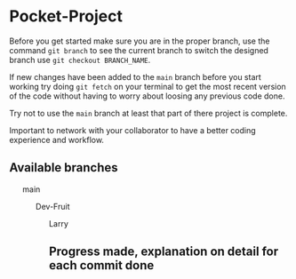 # Pocket-Project

Before you get started make sure you are in the proper branch, use the command `git branch` to see the current branch
to switch the designed branch use `git checkout BRANCH_NAME`.

If new changes have been added to the `main` branch before you start working try doing `git fetch` on your terminal 
to get the most recent version of the code without having to worry about loosing any previous code done.

Try not to use the `main` branch at least that part of there project is complete.

Important to network with your collaborator to have a better coding experience and workflow.

## Available branches

<ul> main
<ul> Dev-Fruit
<ul> Larry

## Progress made, explanation on detail for each commit done

